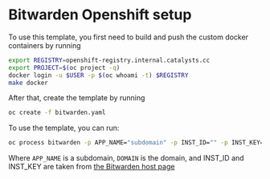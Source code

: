 # Bitwarden Openshift setup

To use this template, you first need to build and push the custom docker
containers by running

``` bash
export REGISTRY=openshift-registry.internal.catalysts.cc
export PROJECT=$(oc project -q)
docker login -u $USER -p $(oc whoami -t) $REGISTRY
make docker
```

After that, create the template by running

``` bash
oc create -f bitwarden.yaml
```

To use the template, you can run:

``` bash
oc process bitwarden -p APP_NAME="subdomain" -p INST_ID="" -p INST_KEY="" -p DOMAIN="example.org" |oc create -f -
```
Where `APP_NAME` is a subdomain, `DOMAIN` is the domain, and INST_ID and INST_KEY are taken from [the Bitwarden host page](https://bitwarden.com/host/)
